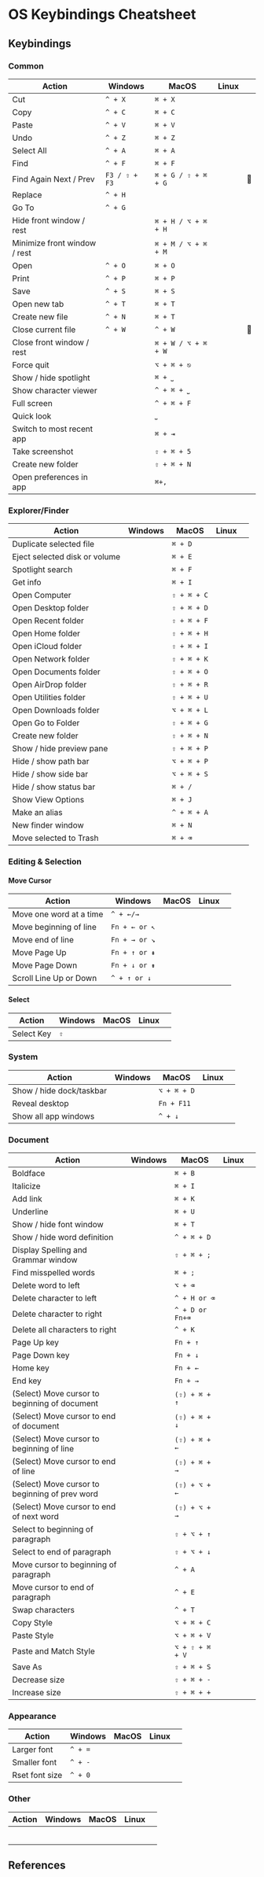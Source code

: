 # OS Keybindings Cheatsheet

## Keybindings

### Common

| Action                       | Windows       | MacOS               | Linux |          |
| ---------------------------- | ------------- | ------------------- | ----- | -------- |
| Cut                          | `^ + X`       | `⌘ + X`             |       |          |
| Copy                         | `^ + C`       | `⌘ + C`             |       |          |
| Paste                        | `^ + V`       | `⌘ + V`             |       |          |
| Undo                         | `^ + Z`       | `⌘ + Z`             |       |          |
| Select All                   | `^ + A`       | `⌘ + A`             |       |          |
| Find                         | `^ + F`       | `⌘ + F`             |       |          |
| Find Again Next / Prev       | `F3 / ⇧ + F3` | `⌘ + G / ⇧ + ⌘ + G` |       | :hammer: |
| Replace                      | `^ + H`       |                     |       |          |
| Go To                        | `^ + G`       |                     |       |          |
| Hide front window / rest     |               | `⌘ + H / ⌥ + ⌘ + H` |       |          |
| Minimize front window / rest |               | `⌘ + M / ⌥ + ⌘ + M` |       |          |
| Open                         | `^ + O`       | `⌘ + O`             |       |          |
| Print                        | `^ + P`       | `⌘ + P`             |       |          |
| Save                         | `^ + S`       | `⌘ + S`             |       |          |
| Open new tab                 | `^ + T`       | `⌘ + T`             |       |          |
| Create new file              | `^ + N`       | `⌘ + T`             |       |          |
| Close current file           | `^ + W`       | `^ + W`             |       | :hammer: |
| Close front window / rest    |               | `⌘ + W / ⌥ + ⌘ + W` |       |          |
| Force quit                   |               | `⌥ + ⌘ + ⎋`         |       |          |
| Show / hide spotlight        |               | `⌘ + ⎵`             |       |          |
| Show character viewer        |               | `^ + ⌘ + ⎵`         |       |          |
| Full screen                  |               | `^ + ⌘ + F`         |       |          |
| Quick look                   |               | `⎵`                 |       |          |
| Switch to most recent app    |               | `⌘ + ⇥`             |       |          |
| Take screenshot              |               | `⇧ + ⌘ + 5`         |       |          |
| Create new folder            |               | `⇧ + ⌘ + N`         |       |          |
| Open preferences in app      |               | `⌘+,`               |       |          |

### Explorer/Finder

| Action                        | Windows | MacOS       | Linux |     |
| ----------------------------- | ------- | ----------- | ----- | --- |
| Duplicate selected file       |         | `⌘ + D`     |       |     |
| Eject selected disk or volume |         | `⌘ + E`     |       |     |
| Spotlight search              |         | `⌘ + F`     |       |     |
| Get info                      |         | `⌘ + I`     |       |     |
| Open Computer                 |         | `⇧ + ⌘ + C` |       |     |
| Open Desktop folder           |         | `⇧ + ⌘ + D` |       |     |
| Open Recent folder            |         | `⇧ + ⌘ + F` |       |     |
| Open Home folder              |         | `⇧ + ⌘ + H` |       |     |
| Open iCloud folder            |         | `⇧ + ⌘ + I` |       |     |
| Open Network folder           |         | `⇧ + ⌘ + K` |       |     |
| Open Documents folder         |         | `⇧ + ⌘ + O` |       |     |
| Open AirDrop folder           |         | `⇧ + ⌘ + R` |       |     |
| Open Utilities folder         |         | `⇧ + ⌘ + U` |       |     |
| Open Downloads folder         |         | `⌥ + ⌘ + L` |       |     |
| Open Go to Folder             |         | `⇧ + ⌘ + G` |       |     |
| Create new folder             |         | `⇧ + ⌘ + N` |       |     |
| Show / hide preview pane      |         | `⇧ + ⌘ + P` |       |     |
| Hide / show path bar          |         | `⌥ + ⌘ + P` |       |     |
| Hide / show side bar          |         | `⌥ + ⌘ + S` |       |     |
| Hide / show status bar        |         | `⌘ + /`     |       |     |
| Show View Options             |         | `⌘ + J`     |       |     |
| Make an alias                 |         | `^ + ⌘ + A` |       |     |
| New finder window             |         | `⌘ + N`     |       |     |
| Move selected to Trash        |         | `⌘ + ⌫`     |       |     |

### Editing & Selection

#### Move Cursor

| Action                  | Windows       | MacOS | Linux |     |
| ----------------------- | ------------- | ----- | ----- | --- |
| Move one word at a time | `^ + ←/→`     |       |       |     |
| Move beginning of line  | `Fn + ← or ↖` |       |       |     |
| Move end of line        | `Fn + → or ↘` |       |       |     |
| Move Page Up            | `Fn + ↑ or ⇞` |       |       |     |
| Move Page Down          | `Fn + ↓ or ⇟` |       |       |     |
| Scroll Line Up or Down  | `^ + ↑ or ↓`  |       |       |     |

#### Select

| Action     | Windows | MacOS | Linux |     |
| ---------- | ------- | ----- | ----- | --- |
| Select Key | `⇧`     |       |       |     |

### System

| Action                   | Windows | MacOS       | Linux |     |
| ------------------------ | ------- | ----------- | ----- | --- |
| Show / hide dock/taskbar |         | `⌥ + ⌘ + D` |       |     |
| Reveal desktop           |         | `Fn + F11`  |       |     |
| Show all app windows     |         | `^ + ↓`     |       |     |

### Document

| Action                                         | Windows | MacOS           | Linux |     |
| ---------------------------------------------- | ------- | --------------- | ----- | --- |
| Boldface                                       |         | `⌘ + B`         |       |     |
| Italicize                                      |         | `⌘ + I`         |       |     |
| Add link                                       |         | `⌘ + K`         |       |     |
| Underline                                      |         | `⌘ + U`         |       |     |
| Show / hide font window                        |         | `⌘ + T`         |       |     |
| Show / hide word definition                    |         | `^ + ⌘ + D`     |       |     |
| Display Spelling and Grammar window            |         | `⇧ + ⌘ + ;`     |       |     |
| Find misspelled words                          |         | `⌘ + ;`         |       |     |
| Delete word to left                            |         | `⌥ + ⌫`         |       |     |
| Delete character to left                       |         | `^ + H or ⌫`    |       |     |
| Delete character to right                      |         | `^ + D or Fn+⌫` |       |     |
| Delete all characters to right                 |         | `^ + K`         |       |     |
| Page Up key                                    |         | `Fn + ↑`        |       |     |
| Page Down key                                  |         | `Fn + ↓`        |       |     |
| Home key                                       |         | `Fn + ←`        |       |     |
| End key                                        |         | `Fn + →`        |       |     |
| (Select) Move cursor to beginning of document  |         | `(⇧) + ⌘ + ↑`   |       |     |
| (Select) Move cursor to end of document        |         | `(⇧) + ⌘ + ↓`   |       |     |
| (Select) Move cursor to beginning of line      |         | `(⇧) + ⌘ + ←`   |       |     |
| (Select) Move cursor to end of line            |         | `(⇧) + ⌘ + →`   |       |     |
| (Select) Move cursor to beginning of prev word |         | `(⇧) + ⌥ + ←`   |       |     |
| (Select) Move cursor to end of next word       |         | `(⇧) + ⌥ + →`   |       |     |
| Select to beginning of paragraph               |         | `⇧ + ⌥ + ↑`     |       |     |
| Select to end of paragraph                     |         | `⇧ + ⌥ + ↓`     |       |     |
| Move cursor to beginning of paragraph          |         | `^ + A`         |       |     |
| Move cursor to end of paragraph                |         | `^ + E`         |       |     |
| Swap characters                                |         | `^ + T`         |       |     |
| Copy Style                                     |         | `⌥ + ⌘ + C`     |       |     |
| Paste Style                                    |         | `⌥ + ⌘ + V`     |       |     |
| Paste and Match Style                          |         | `⌥ + ⇧ + ⌘ + V` |       |     |
| Save As                                        |         | `⇧ + ⌘ + S`     |       |     |
| Decrease size                                  |         | `⇧ + ⌘ + -`     |       |     |
| Increase size                                  |         | `⇧ + ⌘ + +`     |       |     |

### Appearance

| Action         | Windows | MacOS | Linux |     |
| -------------- | ------- | ----- | ----- | --- |
| Larger font    | `^ + =` |       |       |     |
| Smaller font   | `^ + -` |       |       |     |
| Rset font size | `^ + 0` |       |       |     |

### Other

| Action | Windows | MacOS | Linux |     |
| ------ | ------- | ----- | ----- | --- |
|        |         |       |       |     |
|        |         |       |       |     |
|        |         |       |       |     |
|        |         |       |       |     |
|        |         |       |       |     |
|        |         |       |       |     |

## References

